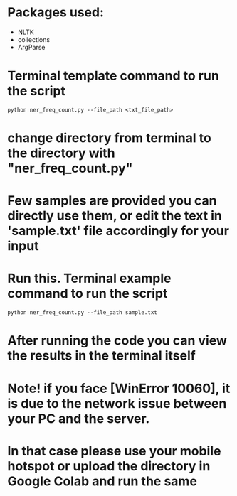 # Packages used: 
- NLTK
- collections
- ArgParse

# Terminal template command to run the script
`python ner_freq_count.py --file_path <txt_file_path>`

# change directory from terminal to the directory with "ner_freq_count.py"

# Few samples are provided you can directly use them, or edit the text in 'sample.txt' file accordingly for your input

# Run this. Terminal example command to run the script 
`python ner_freq_count.py --file_path sample.txt`

# After running the code you can view the results in the terminal itself

# Note! if you face [WinError 10060], it is due to the network issue between your PC and the server. 
# In that case please use your mobile hotspot or upload the directory in Google Colab and run the same

